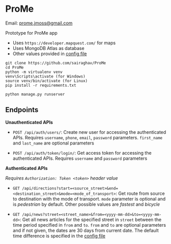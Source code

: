 # ProMe

Email: prome.jmoss@gmail.com

Prototype for ProMe app
- Uses `https://developer.mapquest.com/` for maps
- Uses MongoDB Atlas as database
- Other values provided in [config file](ProMeAPI/services/config.py)

```
git clone https://github.com/sairaghav/ProMe
cd ProMe
python -m virtualenv venv
venv\Scripts\activate (for Windows)
source venv/bin/activate (for Linux)
pip install -r requirements.txt

python manage.py runserver
```

## Endpoints

**Unauthenticated APIs**

- `POST /api/auth/users/`: Create new user for accessing the authenticated APIs. Requires `username`, `phone`, `email`, `password` parameters. `first_name` and `last_name` are optional parameters

- `POST /api/auth/token/login/`: Get access token for accessing the authenticated APIs. Requires `username` and `password` parameters


**Authenticated APIs**

*Requires `Authorization: Token <token>` header value*

- `GET /api/directions?start=<source_street>&end=<destination_street>&mode=<mode_of_transport>`: Get route from source to destination with the mode of transport. `mode` parameter is optional and is *pedestrian* by default. Other possible values are *fastest* and *bicycle*

- `GET /api/news?street=<street_name>&from=<yyyy-mm-dd>&to=<yyyy-mm-dd>`: Get all news articles for the specified street in `street` between the time period specified in `from` and `to`. `from` and `to` are optional parameters and if not given, the dates are 30 days from current date. The default time difference is specified in the [config file](ProMeAPI/services/config.py)